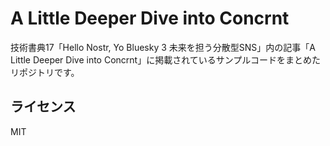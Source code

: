 # A Little Deeper Dive into Concrnt
技術書典17「Hello Nostr, Yo Bluesky 3 未来を担う分散型SNS」内の記事「A Little Deeper Dive into Concrnt」に掲載されているサンプルコードをまとめたリポジトリです。

## ライセンス
MIT